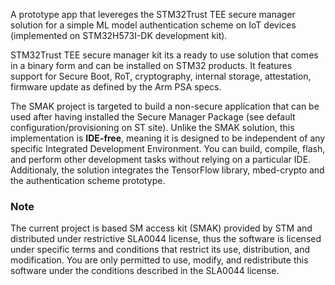 A prototype app that levereges the STM32Trust TEE secure manager solution for a simple ML model authentication scheme on IoT devices (implemented on STM32H573I-DK development kit).

STM32Trust TEE secure manager kit its a ready to use solution that comes in a binary form and can be installed on STM32 products. It features support for Secure Boot, RoT, cryptography, internal storage, attestation, firmware update as defined by the Arm PSA specs.

The SMAK project is targeted to build a non-secure application that can be used after having installed the Secure Manager Package (see default configuration/provisioning on ST site).
Unlike the SMAK solution, this implementation is **IDE-free**, meaning it is designed to be independent of any specific Integrated Development Environment. You can build, compile, flash, and perform other development tasks without relying on a particular IDE. 
Additionaly, the solution integrates the TensorFlow library, mbed-crypto and the authentication scheme prototype.
 

### Note
The current project is based SM access kit (SMAK) provided by STM and distributed under restrictive SLA0044 license, thus the software is licensed under specific terms and conditions that restrict its use, distribution, and modification. You are only permitted to use, modify, and redistribute this software under the conditions described in the SLA0044 license.
